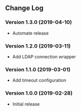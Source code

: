 ## Change Log
### Version 1.3.0 (2019-04-10)
- Automate release
### Version 1.2.0 (2019-03-11)
- Add LDAP connection wrapper
### Version 1.1.0 (2019-03-01)
- Add timeout configuration
### Version 1.0.0 (2019-02-28)
- Initial release
